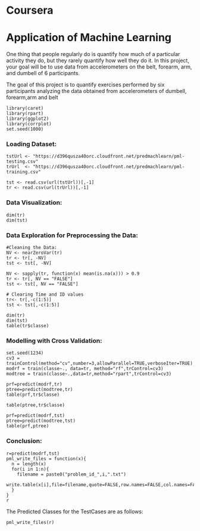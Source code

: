 # Coursera

# Application of Machine Learning
One thing that people regularly do is quantify how much of a particular activity they do, but they rarely quantify how well they do it. In this project, your goal will be to use data from accelerometers on the belt, forearm, arm, and dumbell of 6 participants.

The goal of this project is to quantify exercises performed by six participants analyzing the data obtained from accelerometers of dumbell, forearm,arm and belt


```{r,warning=FALSE,message=FALSE}
library(caret)
library(rpart)
library(ggplot2)
library(corrplot)
set.seed(1000)
```
### Loading Dataset:
```{r,warning=FALSE,message=FALSE}
tstUrl <- "https://d396qusza40orc.cloudfront.net/predmachlearn/pml-testing.csv"
trUrl  <- "https://d396qusza40orc.cloudfront.net/predmachlearn/pml-training.csv"

tst <- read.csv(url(tstUrl))[,-1]
tr <- read.csv(url(trUrl))[,-1]
```


### Data Visualization:
```{r,warning=FALSE,message=FALSE}
dim(tr)
dim(tst)
```
### Data Exploration for Preprocessing the Data:
```{r,warning=FALSE,message=FALSE}
#Cleaning the Data:
NV <- nearZeroVar(tr)
tr <- tr[, -NV]
tst <- tst[, -NV]

NV <- sapply(tr, function(x) mean(is.na(x))) > 0.9
tr <- tr[, NV == "FALSE"]
tst <- tst[, NV == "FALSE"]

# Clearing Time and ID values
tr<- tr[,-c(1:5)]
tst <- tst[,-c(1:5)]

dim(tr)
dim(tst)
table(tr$classe)
```
### Modelling with Cross Validation:
```{r,warning=FALSE,message=FALSE}
set.seed(1234)
cv3 = trainControl(method="cv",number=3,allowParallel=TRUE,verboseIter=TRUE)
modrf = train(classe~., data=tr, method="rf",trControl=cv3)
modtree = train(classe~.,data=tr,method="rpart",trControl=cv3)
```


```{r}
prf=predict(modrf,tr)
ptree=predict(modtree,tr)
table(prf,tr$classe)
```


```{r}
table(ptree,tr$classe)
```

```{r,warning=FALSE,message=FALSE}
prf=predict(modrf,tst)
ptree=predict(modtree,tst)
table(prf,ptree)
```

### Conclusion:
```{r,warning=FALSE,message=FALSE}
r=predict(modrf,tst)
pml_write_files = function(x){
  n = length(x)
  for(i in 1:n){
    filename = paste0("problem_id_",i,".txt")
    write.table(x[i],file=filename,quote=FALSE,row.names=FALSE,col.names=FALSE)
  }
}
r
```
The Predicted Classes for the TestCases are as follows:
```{r,warning=FALSE,message=FALSE}
pml_write_files(r)
```

